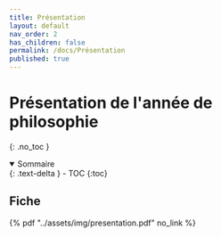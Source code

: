```yaml
---
title: Présentation
layout: default
nav_order: 2
has_children: false
permalink: /docs/Présentation
published: true
---
```


# Présentation de l'année de philosophie
{: .no_toc }

<details open markdown="block">
  <summary>
    Sommaire
  </summary>
  {: .text-delta }
- TOC
{:toc}
</details>

## Fiche

{% pdf "../assets/img/presentation.pdf" no_link %}